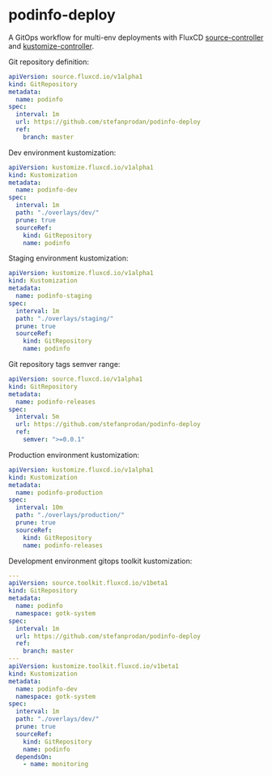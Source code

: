 # podinfo-deploy

A GitOps workflow for multi-env deployments with FluxCD [source-controller](https://github.com/fluxcd/source-controller)
and [kustomize-controller](https://github.com/fluxcd/kustomize-controller).

Git repository definition:

```yaml
apiVersion: source.fluxcd.io/v1alpha1
kind: GitRepository
metadata:
  name: podinfo
spec:
  interval: 1m
  url: https://github.com/stefanprodan/podinfo-deploy
  ref:
    branch: master
```

Dev environment kustomization:

```yaml
apiVersion: kustomize.fluxcd.io/v1alpha1
kind: Kustomization
metadata:
  name: podinfo-dev
spec:
  interval: 1m
  path: "./overlays/dev/"
  prune: true
  sourceRef:
    kind: GitRepository
    name: podinfo
``` 

Staging environment kustomization:

```yaml
apiVersion: kustomize.fluxcd.io/v1alpha1
kind: Kustomization
metadata:
  name: podinfo-staging
spec:
  interval: 1m
  path: "./overlays/staging/"
  prune: true
  sourceRef:
    kind: GitRepository
    name: podinfo
```

Git repository tags semver range:

```yaml
apiVersion: source.fluxcd.io/v1alpha1
kind: GitRepository
metadata:
  name: podinfo-releases
spec:
  interval: 5m
  url: https://github.com/stefanprodan/podinfo-deploy
  ref:
    semver: ">=0.0.1"
```

Production environment kustomization:

```yaml
apiVersion: kustomize.fluxcd.io/v1alpha1
kind: Kustomization
metadata:
  name: podinfo-production
spec:
  interval: 10m
  path: "./overlays/production/"
  prune: true
  sourceRef:
    kind: GitRepository
    name: podinfo-releases
```

Development environment gitops toolkit kustomization:

```yaml
---
apiVersion: source.toolkit.fluxcd.io/v1beta1
kind: GitRepository
metadata:
  name: podinfo
  namespace: gotk-system
spec:
  interval: 1m
  url: https://github.com/stefanprodan/podinfo-deploy
  ref:
    branch: master
---
apiVersion: kustomize.toolkit.fluxcd.io/v1beta1
kind: Kustomization
metadata:
  name: podinfo-dev
  namespace: gotk-system
spec:
  interval: 1m
  path: "./overlays/dev/"
  prune: true
  sourceRef:
    kind: GitRepository
    name: podinfo
  dependsOn:
    - name: monitoring

```
